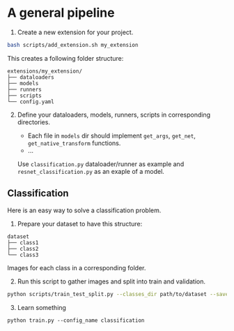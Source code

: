# A general pipeline 

1. Create a new extension for your project. 
```bash 
bash scripts/add_extension.sh my_extension
```
This creates a following folder structure: 

```
extensions/my_extension/
├── dataloaders
├── models
├── runners
├── scripts
└── config.yaml
```

2. Define your dataloaders, models, runners, scripts in corresponding directories.
    - Each file in `models` dir should implement `get_args`, `get_net`, `get_native_transform` functions.
    - ...

    Use `classification.py` dataloader/runner as example and `resnet_classification.py` as an exaple of a model.

Classification
--------------

Here is an easy way to solve a classification problem. 

1. Prepare your dataset to have this structure: 
```
dataset
├── class1
├── class2
└── class3
```
Images for each class in a corresponding folder.

2. Run this script to gather images and split into train and validation.
```bash
python scripts/train_test_split.py --classes_dir path/to/dataset --save_dir extensions/my_extension/data/splits --test_size 0.
```

3. Learn something
```
python train.py --config_name classification
```
